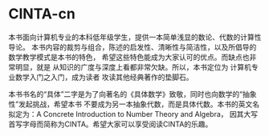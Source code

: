 # CINTA-cn

本书面向计算机专业的本科低年级学生，提供一本简单浅显的数论、代数的计算性导论。
本书内容的裁剪与组合，陈述的启发性、清晰性与简洁性，以及所倡导的数学教学模式是本书的特色，
希望这些特色能成为大家认可的优点。而缺点也非常明显，就是
从知识的广度与深度上看都非常欠缺。所以，本书定位为 计算机专业数学入门之入门，成为读者
攻读其他经典著作的垫脚石。

本书书名的“具体”二字是为了向著名的《具体数学》致敬，同时也向数学的“抽象性”发起挑战，希望本书
不要成为另一本抽象代数，而是具体代数。本书的英文名拟定为：A Concrete Introduction to Number Theory and Algebra，
因其大写首写字母而简称为CINTA。希望大家可以享受阅读CINTA的乐趣。
